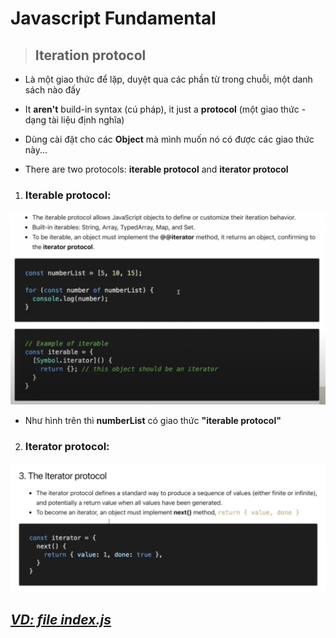 # Javascript Fundamental

> ## Iteration protocol

- Là một giao thức để lặp, duyệt qua các phần từ trong chuỗi, một danh sách nào đấy

- It **aren't** build-in syntax (cú pháp), it just a **protocol** (một giao thức - dạng tài liệu định nghĩa)

- Dùng cài đặt cho các **Object** mà mình muốn nó có được các giao thức này...

- There are two protocols: **iterable protocol** and **iterator protocol**

1. ### **Iterable protocol:**

![iterable protocol](./iterable_protocol.png)

- Như hình trên thì **numberList** có giao thức **"iterable protocol"**

2. ### **Iterator protocol:**

![iterator protocol](./iterator_protocol.png)

## **_[VD: file index.js](./index.js)_**
